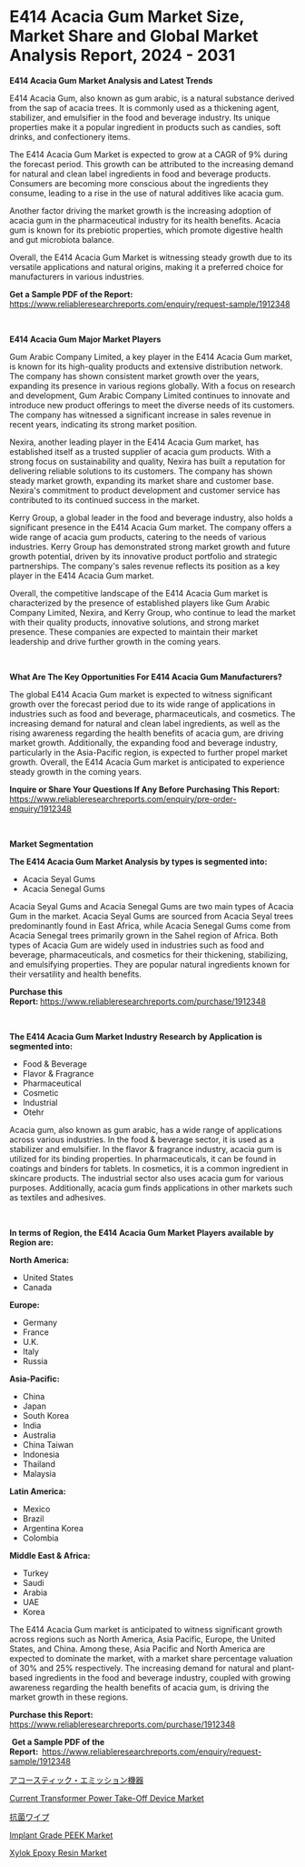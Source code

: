 <p><h1>E414 Acacia Gum Market Size, Market Share and Global Market Analysis Report, 2024 - 2031</h1></p><p><strong>E414 Acacia Gum Market Analysis and Latest Trends</strong></p>
<p><p>E414 Acacia Gum, also known as gum arabic, is a natural substance derived from the sap of acacia trees. It is commonly used as a thickening agent, stabilizer, and emulsifier in the food and beverage industry. Its unique properties make it a popular ingredient in products such as candies, soft drinks, and confectionery items.</p><p>The E414 Acacia Gum Market is expected to grow at a CAGR of 9% during the forecast period. This growth can be attributed to the increasing demand for natural and clean label ingredients in food and beverage products. Consumers are becoming more conscious about the ingredients they consume, leading to a rise in the use of natural additives like acacia gum.</p><p>Another factor driving the market growth is the increasing adoption of acacia gum in the pharmaceutical industry for its health benefits. Acacia gum is known for its prebiotic properties, which promote digestive health and gut microbiota balance.</p><p>Overall, the E414 Acacia Gum Market is witnessing steady growth due to its versatile applications and natural origins, making it a preferred choice for manufacturers in various industries.</p></p>
<p><strong>Get a Sample PDF of the Report:&nbsp;</strong> <a href="https://www.reliableresearchreports.com/enquiry/request-sample/1912348">https://www.reliableresearchreports.com/enquiry/request-sample/1912348</a></p>
<p>&nbsp;</p>
<p><strong>E414 Acacia Gum Major Market Players</strong></p>
<p><p>Gum Arabic Company Limited, a key player in the E414 Acacia Gum market, is known for its high-quality products and extensive distribution network. The company has shown consistent market growth over the years, expanding its presence in various regions globally. With a focus on research and development, Gum Arabic Company Limited continues to innovate and introduce new product offerings to meet the diverse needs of its customers. The company has witnessed a significant increase in sales revenue in recent years, indicating its strong market position.</p><p>Nexira, another leading player in the E414 Acacia Gum market, has established itself as a trusted supplier of acacia gum products. With a strong focus on sustainability and quality, Nexira has built a reputation for delivering reliable solutions to its customers. The company has shown steady market growth, expanding its market share and customer base. Nexira's commitment to product development and customer service has contributed to its continued success in the market.</p><p>Kerry Group, a global leader in the food and beverage industry, also holds a significant presence in the E414 Acacia Gum market. The company offers a wide range of acacia gum products, catering to the needs of various industries. Kerry Group has demonstrated strong market growth and future growth potential, driven by its innovative product portfolio and strategic partnerships. The company's sales revenue reflects its position as a key player in the E414 Acacia Gum market.</p><p>Overall, the competitive landscape of the E414 Acacia Gum market is characterized by the presence of established players like Gum Arabic Company Limited, Nexira, and Kerry Group, who continue to lead the market with their quality products, innovative solutions, and strong market presence. These companies are expected to maintain their market leadership and drive further growth in the coming years.</p></p>
<p>&nbsp;</p>
<p><strong>What Are The Key Opportunities For E414 Acacia Gum Manufacturers?</strong></p>
<p><p>The global E414 Acacia Gum market is expected to witness significant growth over the forecast period due to its wide range of applications in industries such as food and beverage, pharmaceuticals, and cosmetics. The increasing demand for natural and clean label ingredients, as well as the rising awareness regarding the health benefits of acacia gum, are driving market growth. Additionally, the expanding food and beverage industry, particularly in the Asia-Pacific region, is expected to further propel market growth. Overall, the E414 Acacia Gum market is anticipated to experience steady growth in the coming years.</p></p>
<p><strong>Inquire or Share Your Questions If Any Before Purchasing This Report:</strong> <a href="https://www.reliableresearchreports.com/enquiry/pre-order-enquiry/1912348">https://www.reliableresearchreports.com/enquiry/pre-order-enquiry/1912348</a></p>
<p>&nbsp;</p>
<p><strong>Market Segmentation</strong></p>
<p><strong>The E414 Acacia Gum Market Analysis by types is segmented into:</strong></p>
<p><ul><li>Acacia Seyal Gums</li><li>Acacia Senegal Gums</li></ul></p>
<p><p>Acacia Seyal Gums and Acacia Senegal Gums are two main types of Acacia Gum in the market. Acacia Seyal Gums are sourced from Acacia Seyal trees predominantly found in East Africa, while Acacia Senegal Gums come from Acacia Senegal trees primarily grown in the Sahel region of Africa. Both types of Acacia Gum are widely used in industries such as food and beverage, pharmaceuticals, and cosmetics for their thickening, stabilizing, and emulsifying properties. They are popular natural ingredients known for their versatility and health benefits.</p></p>
<p><strong>Purchase this Report:&nbsp;</strong><a href="https://www.reliableresearchreports.com/purchase/1912348">https://www.reliableresearchreports.com/purchase/1912348</a></p>
<p>&nbsp;</p>
<p><strong>The E414 Acacia Gum Market Industry Research by Application is segmented into:</strong></p>
<p><ul><li>Food & Beverage</li><li>Flavor & Fragrance</li><li>Pharmaceutical</li><li>Cosmetic</li><li>Industrial</li><li>Otehr</li></ul></p>
<p><p>Acacia gum, also known as gum arabic, has a wide range of applications across various industries. In the food & beverage sector, it is used as a stabilizer and emulsifier. In the flavor & fragrance industry, acacia gum is utilized for its binding properties. In pharmaceuticals, it can be found in coatings and binders for tablets. In cosmetics, it is a common ingredient in skincare products. The industrial sector also uses acacia gum for various purposes. Additionally, acacia gum finds applications in other markets such as textiles and adhesives.</p></p>
<p>&nbsp;</p>
<p><strong>In terms of Region, the E414 Acacia Gum Market Players available by Region are:</strong></p>
<p>
    <p> <strong> North America: </strong>
        <ul>
            <li>United States</li>
            <li>Canada</li>
        </ul>
        </p> 
    <p> <strong> Europe: </strong>
        <ul>
            <li>Germany</li>
            <li>France</li>
            <li>U.K.</li>
            <li>Italy</li>
            <li>Russia</li>
        </ul>
        </p> 
    <p> <strong> Asia-Pacific: </strong>
        <ul>
            <li>China</li>
            <li>Japan</li>
            <li>South Korea</li>
            <li>India</li>
            <li>Australia</li>
            <li>China Taiwan</li>
            <li>Indonesia</li>
            <li>Thailand</li>
            <li>Malaysia</li>
        </ul>
        </p> 
    <p> <strong> Latin America: </strong>
        <ul>
            <li>Mexico</li>
            <li>Brazil</li>
            <li>Argentina Korea</li>
            <li>Colombia</li>
        </ul>
        </p> 
    <p> <strong> Middle East & Africa: </strong>
        <ul>
            <li>Turkey</li>
            <li>Saudi</li>
            <li>Arabia</li>
            <li>UAE</li>
            <li>Korea</li>
        </ul>
    </p>
    </p>
<p><p>The E414 Acacia Gum market is anticipated to witness significant growth across regions such as North America, Asia Pacific, Europe, the United States, and China. Among these, Asia Pacific and North America are expected to dominate the market, with a market share percentage valuation of 30% and 25% respectively. The increasing demand for natural and plant-based ingredients in the food and beverage industry, coupled with growing awareness regarding the health benefits of acacia gum, is driving the market growth in these regions.</p></p>
<p><strong>Purchase this Report: </strong><a href="https://www.reliableresearchreports.com/purchase/1912348">https://www.reliableresearchreports.com/purchase/1912348</a></p>
<p>&nbsp;<strong>Get a Sample PDF of the Report:&nbsp;&nbsp;</strong><a href="https://www.reliableresearchreports.com/enquiry/request-sample/1912348">https://www.reliableresearchreports.com/enquiry/request-sample/1912348</a></p>
<p><strong></strong></p>
<p><p><a href="https://github.com/mcbeesbxa270/Market-Research-Report-List-1/blob/main/88729042029.md">アコースティック・エミッション機器</a></p><p><a href="https://issuu.com/reportprime-2/docs/current-transformer-power-take-off-device-market-s">Current Transformer Power Take-Off Device Market</a></p><p><a href="https://github.com/ksxzwxabcuynh011/Market-Research-Report-List-1/blob/main/23026492028.md">抗菌ワイプ</a></p><p><a href="https://github.com/dx0328/Market-Research-Report-List-1/blob/main/implant-grade-peek-market.md">Implant Grade PEEK Market</a></p><p><a href="https://issuu.com/reportprime-2/docs/xylok-epoxy-resin-market-size-2030.pptx">Xylok Epoxy Resin Market</a></p></p>